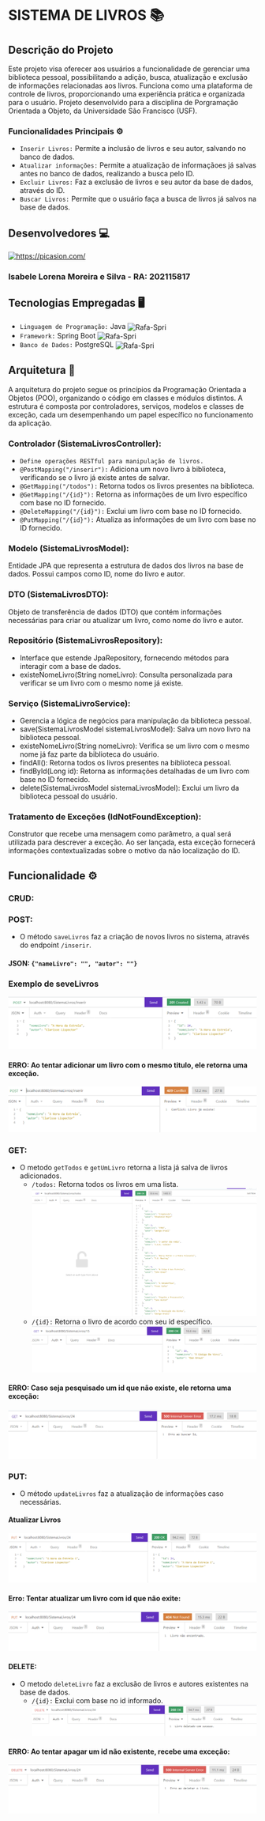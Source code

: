 # SISTEMA DE LIVROS 📚
## Descrição do Projeto
Este projeto visa oferecer aos usuários a funcionalidade de gerenciar uma biblioteca pessoal, possibilitando a adição, busca, atualização e exclusão de informações relacionadas aos livros. Funciona como uma plataforma de controle de livros, proporcionando uma experiência prática e organizada para o usuário. Projeto desenvolvido para a disciplina de Porgramação Orientada a Objeto, da Universidade São Francisco (USF).



### Funcionalidades Principais ⚙️
- `Inserir Livros:` Permite a inclusão de livros e seu autor, salvando no banco de dados.
- `Atualizar informações:` Permite a atualização de informaçãoes já salvas antes no banco de dados, realizando a busca pelo ID.
- `Excluir Livros:` Faz a exclusão de livros e seu autor da base de dados, através do ID.
- `Buscar Livros:` Permite que o usuário faça a busca de livros já salvos na base de dados.

## Desenvolvedores 💻
<a href="https://picasion.com/"><img src="https://i.picasion.com/pic92/546c2307c356cd9f4d6f6f6ac8ac4796.gif" width="150" height="150" border="0" alt="https://picasion.com/" /></a><br />
### Isabele Lorena Moreira e Silva - RA: 202115817

## Tecnologias Empregadas 🖥️
- `Linguagem de Programação:` Java <img align="center" alt="Rafa-Spri" height="50" width="70" src="https://cdn.jsdelivr.net/gh/devicons/devicon/icons/java/java-original-wordmark.svg" />
- `Framework:` Spring Boot   <img align="center" alt="Rafa-Spri" height="30" width="40" src="https://cdn.jsdelivr.net/gh/devicons/devicon/icons/spring/spring-original.svg" >
- `Banco de Dados:` PostgreSQL <img align="center" alt="Rafa-Spri" height="40" width="60" src="https://cdn.jsdelivr.net/gh/devicons/devicon/icons/postgresql/postgresql-original.svg" />

## Arquitetura 📝
A arquitetura do projeto segue os princípios da Programação Orientada a Objetos (POO), organizando o código em classes e módulos distintos. A estrutura é composta por controladores, serviços, modelos e classes de exceção, cada um desempenhando um papel específico no funcionamento da aplicação.
### Controlador (SistemaLivrosController):
- `Define operações RESTful para manipulação de livros.`
- `@PostMapping("/inserir"):` Adiciona um novo livro à biblioteca, verificando se o livro já existe antes de salvar.
- `@GetMapping("/todos"):` Retorna todos os livros presentes na biblioteca.
- `@GetMapping("/{id}"):` Retorna as informações de um livro específico com base no ID fornecido.
- `@DeleteMapping("/{id}"):` Exclui um livro com base no ID fornecido.
- `@PutMapping("/{id}"):` Atualiza as informações de um livro com base no ID fornecido.
### Modelo (SistemaLivrosModel):
Entidade JPA que representa a estrutura de dados dos livros na base de dados. Possui campos como ID, nome do livro e autor.
### DTO (SistemaLivrosDTO):
Objeto de transferência de dados (DTO) que contém informações necessárias para criar ou atualizar um livro, como nome do livro e autor.
### Repositório (SistemaLivrosRepository):
- Interface que estende JpaRepository, fornecendo métodos para interagir com a base de dados.
- existeNomeLivro(String nomeLivro): Consulta personalizada para verificar se um livro com o mesmo nome já existe.
### Serviço (SistemaLivroService):
- Gerencia a lógica de negócios para manipulação da biblioteca pessoal.
- save(SistemaLivrosModel sistemaLivrosModel): Salva um novo livro na biblioteca pessoal.
- existeNomeLivro(String nomeLivro): Verifica se um livro com o mesmo nome já faz parte da biblioteca do usuário.
- findAll(): Retorna todos os livros presentes na biblioteca pessoal.
- findById(Long id): Retorna as informações detalhadas de um livro com base no ID fornecido.
- delete(SistemaLivrosModel sistemaLivrosModel): Exclui um livro da biblioteca pessoal do usuário.

### Tratamento de Exceções (IdNotFoundException):
Construtor que recebe uma mensagem como parâmetro, a qual será utilizada para descrever a exceção. Ao ser lançada, esta exceção fornecerá informações contextualizadas sobre o motivo da não localização do ID.

## Funcionalidade ⚙️
### CRUD:
### POST:
- O método `saveLivros` faz a criação de novos livros no sistema, através do endpoint `/inserir`. 
#### JSON: `{"nameLivro": "", "autor": ""}`
### Exemplo de seveLivros
![Alt text](src/main/java/com/api/LivrosPoo/imagens/POST.png)
#### ERRO: Ao tentar adicionar um livro com o mesmo titulo, ele retorna uma exceção.
![Alt text](src/main/java/com/api/LivrosPoo/imagens/livrojaexiste.png)

### GET:
- O metodo `getTodos` e `getUmLivro` retorna a lista já salva de livros adicionados.
    - `/todos:` Retorna todos os livros em uma lista.
  ![Alt text](src/main/java/com/api/LivrosPoo/imagens/gettodos.png)
    - `/{id}:` Retorna o livro de acordo com seu id específico.
  ![Alt text](src/main/java/com/api/LivrosPoo/imagens/getid.png)
#### ERRO: Caso seja pesquisado um id que não existe, ele retorna uma exceção:
![Alt text](src/main/java/com/api/LivrosPoo/imagens/erroid.png)

### PUT:
- O método `updateLivros` faz a atualização de informações caso necessárias.
#### Atualizar Livros
![Alt text](src/main/java/com/api/LivrosPoo/imagens/put.png)
#### Erro: Tentar atualizar um livro com id que não exite:
![Alt text](src/main/java/com/api/LivrosPoo/imagens/putid.png)

#### DELETE:
- O metodo `deleteLivro` faz a exclusão de livros e autores existentes na base de dados.
    - `/{id}:` Exclui com base no id informado.
![Alt text](src/main/java/com/api/LivrosPoo/imagens/delete.png)
#### ERRO: Ao tentar apagar um id não existente, recebe uma exceção:
![Alt text](src/main/java/com/api/LivrosPoo/imagens/errodelte.png)


